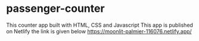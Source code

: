 # passenger-counter
This counter app built with HTML, CSS and Javascript
This app is published on Netlify the link is given below
https://moonlit-palmier-116076.netlify.app/
